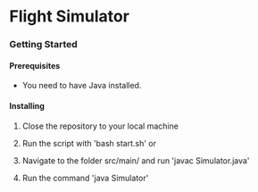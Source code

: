 # Flight Simulator
### Getting Started
#### Prerequisites
- You need to have Java installed.

#### Installing
1. Close the repository to your local machine
2. Run the script with 'bash start.sh' or

3. Navigate to the folder src/main/ and run 'javac Simulator.java'
4. Run the command 'java Simulator'
